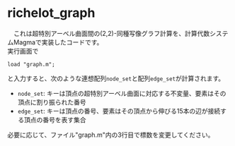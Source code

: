 # richelot_graph

　これは超特別アーベル曲面間の(2,2)-同種写像グラフ計算を、計算代数システムMagmaで実装したコードです。<br>
実行画面で
```
load "graph.m";
```
と入力すると、次のような連想配列`node_set`と配列`edge_set`が計算されます。
- `node_set`: キーは頂点の超特別アーベル曲面に対応する不変量、要素はその頂点に割り振られた番号
- `edge_set`: キーは頂点の番号、要素はその頂点から伸びる15本の辺が接続する頂点の番号を表す集合

必要に応じて、ファイル"graph.m"内の3行目で標数を変更してください。
